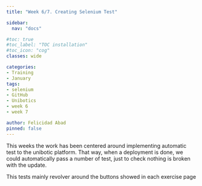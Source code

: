```yaml
---
title: "Week 6/7. Creating Selenium Test"

sidebar:
  nav: "docs"

#toc: true
#toc_label: "TOC installation"
#toc_icon: "cog"
classes: wide

categories:
- Training
- January
tags:
- selenium
- GitHub
- Unibotics
- week 6
- week 7

author: Felicidad Abad
pinned: false
---
```


This weeks the work has been centered around implementing automatic test to the unibotic platform.
That way, when a deployment is done, we could automatically pass a number of test, just to check nothing is broken with the update.

This tests mainly revolver around the buttons showed in each exercise page
